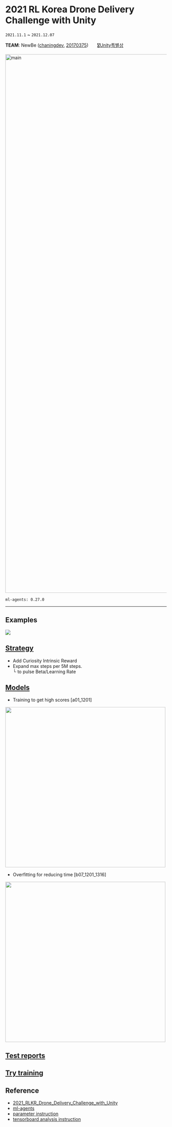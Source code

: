 # <a href="https://github.com/chaningdev/RL-Drone-Challenge-with-Unity" style="text-decoration: none">2021 RL Korea Drone Delivery Challenge with Unity</a>
`2021.11.1` ~ `2021.12.07`


**TEAM**: NewBe ([chaningdev](https://github.com/chaningdev), [20170375](https://github.com/20170375))
    &nbsp;&nbsp;&nbsp;&nbsp;&nbsp;
    [🎖Unity특별상](https://github.com/reinforcement-learning-kr/2021_RLKR_Drone_Delivery_Challenge_with_Unity/discussions/29#discussion-3729231)

[<img width="1680" alt="main" src="https://user-images.githubusercontent.com/62216628/140608027-bb7cf7d0-ec9e-4a0c-b81a-f89518d1262a.png">](https://github.com/reinforcement-learning-kr/2021_RLKR_Drone_Delivery_Challenge_with_Unity)

    ml-agents: 0.27.0
<hr>



## Examples
<img src="https://user-images.githubusercontent.com/62216628/145405453-79d3c2d8-922a-487a-b419-c7723b2faa63.gif">

## [Strategy](https://github.com/chaningdev/RL-Drone-Challenge-with-Unity/blob/main/docs/Strategy.md)
+ Add Curiosity Intrinsic Reward
+ Expand max steps per 5M steps. 
   <br> └ to pulse Beta/Learning Rate


## [Models](https://drive.google.com/drive/folders/1rSW0sPKJGle1PeBhMLt9hs2hPtk8eQdy?usp=sharingd=0)
+ Training to get high scores [a01_1201]
<img src="https://user-images.githubusercontent.com/62216628/145665627-907305b3-4b37-4e22-8889-1f4005fa80f5.png" width="500px">

+ Overfitting for reducing time [b07_1201_1316]
<img src="https://user-images.githubusercontent.com/62216628/145665695-c9f022ca-1851-45a2-8fc1-d2854d57e0c7.png" width="500px">



## [Test reports](https://docs.google.com/spreadsheets/d/1Y6WSbXNk_P0MV6bGyRcPi8gKUHHSR6rwLW71wpur1wM/edit?usp=sharing)


## [Try training](https://github.com/reinforcement-learning-kr/2021_RLKR_Drone_Delivery_Challenge_with_Unity/blob/master/docs/run_with_ml-agents.md#training)


## Reference
+ [2021_RLKR_Drone_Delivery_Challenge_with_Unity](https://github.com/reinforcement-learning-kr/2021_RLKR_Drone_Delivery_Challenge_with_Unity)
+ [ml-agents](https://github.com/Unity-Technologies/ml-agents)
+ [parameter instruction](https://github.com/Unity-Technologies/ml-agents/blob/main/docs/Training-Configuration-File.md)
+ [tensorboard analysis instruction](https://github.com/Unity-Technologies/ml-agents/blob/main/docs/Using-Tensorboard.md)
